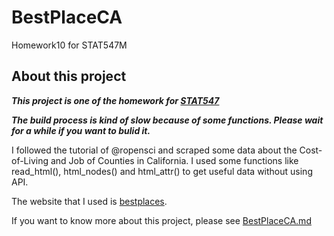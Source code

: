 # BestPlaceCA
Homework10 for STAT547M

## About this project

***This project is one of the homework for [STAT547](http://stat545.com/index.html)***

***The build process is kind of slow because of some functions. Please wait for a while if you want to bulid it.*** 

I followed the tutorial of @ropensci and scraped some data about the Cost-of-Living and Job of Counties in California. I used some functions like read_html(), html_nodes() and html_attr() to get useful data without using API.

The website that I used is [bestplaces](https://www.bestplaces.net).

If you want to know more about this project, please see [BestPlaceCA.md](https://github.com/Tangjiahui26/BestPlaceCA/blob/master/BestPlaceCA.md)
